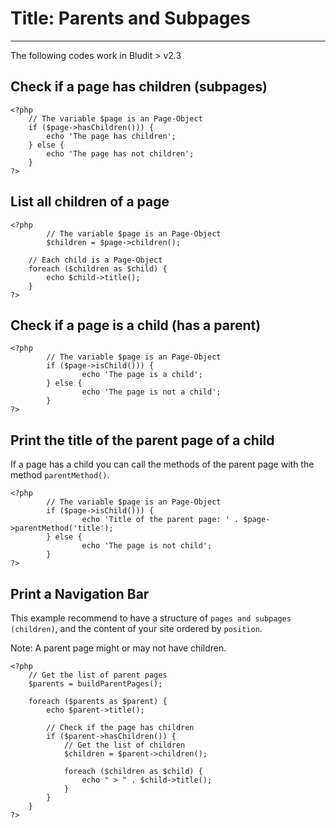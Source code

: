 # Title: Parents and Subpages
<!-- Position: 7 -->
---
<div class="note">
The following codes work in Bludit > v2.3
</div>

## Check if a page has children (subpages)
```
<?php
	// The variable $page is an Page-Object
	if ($page->hasChildren())) {
		echo 'The page has children';
	} else {
		echo 'The page has not children';
	}
?>
```

## List all children of a page
```
<?php
        // The variable $page is an Page-Object
        $children = $page->children();

	// Each child is a Page-Object
	foreach ($children as $child) {
		echo $child->title();
	}
?>
```

## Check if a page is a child (has a parent)
```
<?php
        // The variable $page is an Page-Object
        if ($page->isChild())) {
                echo 'The page is a child';
        } else {
                echo 'The page is not a child';
        }
?>
```

## Print the title of the parent page of a child
If a page has a child you can call the methods of the parent page with the method `parentMethod()`.
```
<?php
        // The variable $page is an Page-Object
        if ($page->isChild())) {
                echo 'Title of the parent page: ' . $page->parentMethod('title');
        } else {
                echo 'The page is not child';
        }
?>
```

## Print a Navigation Bar
This example recommend to have a structure of `pages and subpages (children)`, and the content of your site ordered by `position`.

Note: A parent page might or may not have children.

```
<?php
	// Get the list of parent pages
	$parents = buildParentPages();

	foreach ($parents as $parent) {
		echo $parent->title();

		// Check if the page has children
		if ($parent->hasChildren()) {
			// Get the list of children
			$children = $parent->children();
			
			foreach ($children as $child) {
				echo " > " . $child->title();
			}
		}
	}
?>
```
